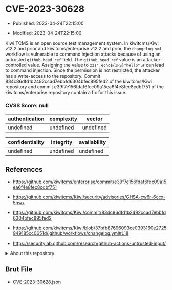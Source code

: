 # CVE-2023-30628

- Published: 2023-04-24T22:15:00

- Modified: 2023-04-24T22:15:00

Kiwi TCMS is an open source test management system. In kiwitcms/Kiwi v12.2 and prior and kiwitcms/enterprise v12.2 and prior,
the `changelog.yml` workflow is vulnerable to command injection attacks because of using an untrusted `github.head_ref` field. The `github.head_ref` value is an attacker-controlled value. Assigning the value to `zzz";echo${IFS}"hello";#` can lead to command injection. Since the permission is not restricted, the attacker has a write-access to the repository. Commit 834c86dfd1b2492ccad7ebbfd6304bfec895fed2 of the kiwitcms/Kiwi repository and commit e39f7e156fdaf6fec09a15ea6f4e8fec8cdbf751 of the kiwitcms/enterprise repository contain a fix for this issue.

### CVSS Score: **null**

| authentication | complexity | vector |
| --- | --- | --- |
| undefined | undefined | undefined |

| confidentiality | integrity | availability |
| --- | --- | --- |
| undefined | undefined | undefined |

## References

* https://github.com/kiwitcms/enterprise/commit/e39f7e156fdaf6fec09a15ea6f4e8fec8cdbf751

* https://github.com/kiwitcms/Kiwi/security/advisories/GHSA-cw6r-6ccx-5hwx

* https://github.com/kiwitcms/Kiwi/commit/834c86dfd1b2492ccad7ebbfd6304bfec895fed2

* https://github.com/kiwitcms/Kiwi/blob/37bfb87696093ce0393160e2725949185cc0651d/.github/workflows/changelog.yml#L18

* https://securitylab.github.com/research/github-actions-untrusted-input/

<details>
<summary>About this repository</summary> 

  This repository is part of the project [Live Hack CVE](https://github.com/Live-Hack-CVE). Main website can be found [www.live-hack.org](https://www.live-hack.org) 
  
  Made by [Sn0wAlice](https://github.com/Sn0wAlice) for the people that care about security and need to have a feed of the latest CVEs. Hope you enjoy it, don't forget to star the repo and follow me on [Twitter](https://twitter.com/Sn0wAlice) and [Github](https://github.com/Sn0wAlice). And that is my [personnal website](https://www.alice-snow.me/)

  - [Home Page](https://github.com/Live-Hack-CVE)
  - [Framework](https://github.com/Live-Hack-CVE/cve-framework)
  - [CVE database](https://github.com/Live-Hack-CVE/full_database)
  - [Changelog](https://github.com/Live-Hack-CVE/Changelog)
</details>

## Brut File

* [CVE-2023-30628.json](https://raw.githubusercontent.com/Live-Hack-CVE/full_database/main/cves/2023/CVE-2023-30628.json)


